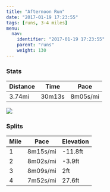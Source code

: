 ```yaml
---
title: "Afternoon Run"
date: "2017-01-19 17:23:55"
tags: [runs, 3-4 miles]
menu:
  nav:
    identifier: "2017-01-19 17:23:55"
    parent: "runs"
    weight: 130
---
```


### Stats

| Distance | Time | Pace |
|----------|------|------|
|3.74mi|30m13s|8m05s/mi|

<img src='https://maps.googleapis.com/maps/api/staticmap?maptype=roadmap&path=enc:kwjeIrgvLcJqD_A`BcBrPd@lGoAzU|B`AmA|@V~D~E`U`JhPlDpTdEbGtEp@bOzZjEtRhEt_@iGkb@wHqZuJuOcDScFwFwE}XyGeIwEoRoAmKvA{AiBu@v@mCDqe@&key=AIzaSyC1MId7bFpkLXNAaYhBSTb8jLyiSqzbDtM&size=800x800&markers=color:yellow|label:S|53.47206,-2.24906&markers=color:green|label:F|53.474549999999994,-2.2496499999999986'>

### Splits

| Mile | Pace | Elevation |
|------|------|-----------|
|1|8m15s/mi|-11.8ft|
|2|8m02s/mi|-3.9ft|
|3|8m09s/mi|2ft|
|4|7m52s/mi|27.6ft|
